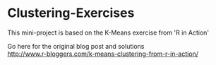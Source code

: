 # Clustering-Exercises
This mini-project is based on the K-Means exercise from 'R in Action'

Go here for the original blog post and solutions  
http://www.r-bloggers.com/k-means-clustering-from-r-in-action/
